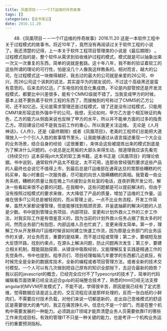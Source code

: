 ```yaml
---
title: 凤凰项目－－一个IT运维的传奇故事
tags: []
categories: [读书笔记]
date: 2016.11.20 
---
```



&emsp;&emsp;48.《凤凰项目－－一个IT运维的传奇故事》2016.11.20 这是一本软件工程中关于过程模式的故事书。将近10年了，竟然没有再阅读过关于软件工程的小说了。我还清楚的记得，上一本关于软件工程项目管理类的小说是《最后期限》 。过程模式指的是，整个软件从需求到验收维护过程的模式，模式就是可以抽象出来一次又一次重复的东西，简单的说就是套路。这十年八年，我不断的验证着软工的这些所谓的理论的可行性，怕是没几个人像我这样教条的。相对而言，越大的公司，在过程模式这一块做得越好，我去过的最大的公司就是亲爱的26公司，中兴，而26公司这个讽刺的说法，其实是华为的朋友说的，不过这个高级黑还是蛮有意思的。后来去的亿迅，广东电信的信息化集成商，不论是内部管控还是开发流程模式，都要比中兴差很多，能有个CMM2级就不错了。当我变成甲方的时候，基本上就不要执着于软件工程的东西了，而接触到的号称过了CMM5的乙方公司，还不如亿迅，无论是需求管理还是过程模式，错了还是没有过程模式，只能用CMM1来形容这些外强中干的公司。我想，无论如何，甲方乙方是个相互映证的角色，乙方的能力从侧面来说也反映了甲方的水平，所以并不能单方面的过多的指责乙方。项目建设已经不是我当前工作的重心，所以我更关注运维。 无论是《人月神话》，《人件》，还是《最终期限》或者《凤凰项目》，老美的工程师们总能把大道理放入一个个引人入胜的故事情节里头，让我能够通过从语言描述重现一个大企业的业务场景，结合自身的经验（这很重要），来体会这些被提炼出来的模式到底是为了解决什么问题的。小说总是比死板的大部头来得生动，按道理我应该先看完《持续交付》这本获得jolt大奖的软工类书籍，这本书正是《凤凰项目》的理论依据。书中说到，通常软件产品太不稳定，太不可用，连那些曾经强烈要求这些产品的人最终也会说它不值得上市，到最后总是IT运维部在通宵达旦的胃那些糟糕的代码买单，每小时重启一次服务器，尽可能的向世人隐瞒糟糕的真相。我管着一些业务系统，糟糕的质量让我在晚上11点接到业务处室的电话，连夜折腾开发公司，解决一些看起来很不必要的问题。在我眼中，这些问题都是可以提前解决的，但由于没有按照过程模式的要求来做，大大降低了产品的质量，增加了运维的工作量。运维在很多IT公司总是被轻视的，而从管理上说，一点不比业务流程，开发工作简单，虽然大家都说懂管理，但是能够找到瓶颈资源，并釜底抽薪的解决问题的人总是少数。书中提到管理业务项目、内部项目、变更和计划外救火工作的三步工作法，对我实际工作是有借鉴意义的，因为当前的计划外救火任务占据了我太多的时间，然而业务部门有抱怨，内部运维人员也忙疯了，变更来得太简单。第一步，理解工作从开发移向IT运维时候该如何建立快速工作流，因为那是业务部门的业务运作的关键，对业务而言，重要的是结果，而不是过程或管理；第二步，要缩短及放大反馈环路，找到约束点，在源头上解决问题，防止问题再次发生；第三步，要建立相关机制，既能鼓励探索、从错误中吸取经验，又能理解反复实践是精通工作的先觉条件。书中也提到，程序员们、项目经理每隔几年要学的东西都几近疯狂，有时候完全是全新的数据库技术，全新的编程或者项目管理方法，或者全新的技术交付模型。一个人可以有几次做到把自己原有的知识全部抛下，去迎合最新的趋势？我以前的javascript的概念，已经完全应付不了Typescript的技术了，简单的代码编辑看页面效果已经没法迎合gulp的前端整合技术了，熟悉的html已经无法支撑angular的MVVM开发模式了，不能不说，学得很辛苦，原因是我已经有了定式思维，觉得数据应该是这么走的，交互流程应该是那样处理的，反而一张白纸的小鲜肉们，不需要应付技术负载，对他们来说一切都是新的，走出自己思维模式的舒适区是需要很大的勇气的，我正在痛苦挣扎中。信息化不是一个部门，而是在整个机构中需要发展的一种能力。必须跳出IT领域才能弄清楚业务人员需要依靠IT的哪些工作来完成目标。有效的管理IT不只是一种关键的能力，也是考评一个机构业务运行的重要预测指标。
